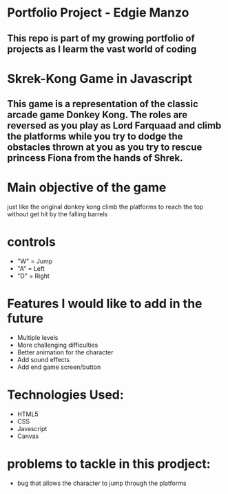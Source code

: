 # Portfolio Project - Edgie Manzo

This repo is part of my growing portfolio of projects as I learm the vast world of coding
-----------------------------------------

# Skrek-Kong Game in Javascript

This game is a representation of the classic arcade game Donkey Kong. The roles are reversed as you play as Lord Farquaad and climb the platforms while you try to dodge the obstacles thrown at you as you try to rescue princess Fiona from the hands of Shrek. 
------------------------------------------

# Main objective of the game 

just like the original donkey kong climb the platforms to reach the top without get hit by the falling barrels

# controls
* "W" = Jump
* "A" = Left
* "D" = Right


# Features I would like to add in the future 
* Multiple levels
* More challenging difficulties
* Better animation for the character 
* Add sound effects
* Add end game screen/button


# Technologies Used:
* HTML5
* CSS
* Javascript
* Canvas


# problems to tackle in this prodject:
* bug that allows the character to jump through the platforms





